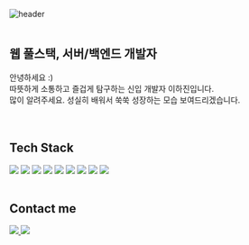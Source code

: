 ![header](https://capsule-render.vercel.app/api?type=Waving&color=timeAuto&height=300&section=header&text=Hajin's%20Profile&fontSize=80&animation=twinkling&fontAlign=65&fontAlignY=45&fontColor=FFFFFF)
</br>
</br>

## 웹 풀스택, 서버/백엔드 개발자
 안녕하세요 :) </br>
 따뜻하게 소통하고 즐겁게 탐구하는 신입 개발자 이하진입니다. </br>
 많이 알려주세요. 성실히 배워서 쑥쑥 성장하는 모습 보여드리겠습니다. </br>
 </br>
 </br>

## Tech Stack
 <img src="https://img.shields.io/badge/JAVA-gray?style=plastic&logo=Java&logoColor=FFFFFF"/> <img src="https://img.shields.io/badge/Spring-gray?style=plastic&logo=spring&logoColor=FFFFFF"/>
 <img src="https://img.shields.io/badge/JavaScript-gray?style=plastic&logo=JavaScript&logoColor=FFFFFF"/> 
 <img src="https://img.shields.io/badge/HTML5-gray?style=plastic&logo=HTML5&logoColor=FFFFFF"/>
 <img src="https://img.shields.io/badge/CSS3-gray?style=plastic&logo=CSS3&logoColor=FFFFFF"/>
 <img src="https://img.shields.io/badge/Oracle-gray?style=plastic&logo=Oracle&logoColor=FFFFFF"/>
 <img src="https://img.shields.io/badge/MySQL-gray?style=plastic&logo=MySQL&logoColor=FFFFFF"/>
 <img src="https://img.shields.io/badge/Linux-gray?style=plastic&logo=Linux&logoColor=FFFFFF"/>
 <img src="https://img.shields.io/badge/AWS-gray?style=plastic&logo=AWS&logoColor=FFFFFF"/>
 <br/>
 <br/>

## Contact me
 <a href="https://oiiok.notion.site/IT-ea3901ca3a70448b898623e61e0d17a7">
  <img src="https://img.shields.io/badge/Notion-gray?style=plastic&logo=Notion&logoColor=FFFFFF"/>
 </a>  
<a href="https://github.com/OIIOK">
 <img src="https://hits.seeyoufarm.com/api/count/incr/badge.svg?url=https%3A%2F%2Fgithub.com%2Foiiok%2Fhit-counter&count_bg=%20000000&title_bg=%gray&icon=github.svg&icon_color=%23E7E7E7&title=hits&edge_flat=false"/>
</a>

